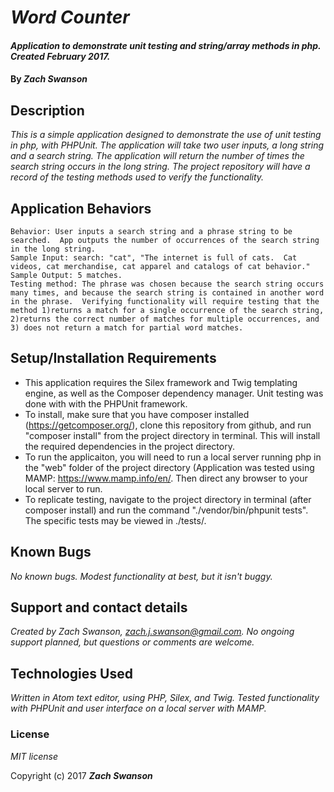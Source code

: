 # _Word Counter_

#### _Application to demonstrate unit testing and string/array methods in php.  Created February 2017._

#### By _**Zach Swanson**_

## Description

_This is a simple application designed to demonstrate the use of unit testing in php, with PHPUnit.  The application will take two user inputs, a long string and a search string.  The application will return the number of times the search string occurs in the long string.  The project repository will have a record of the testing methods used to verify the functionality._

## Application Behaviors
```
Behavior: User inputs a search string and a phrase string to be searched.  App outputs the number of occurrences of the search string in the long string.
Sample Input: search: "cat", "The internet is full of cats.  Cat videos, cat merchandise, cat apparel and catalogs of cat behavior."
Sample Output: 5 matches.
Testing method: The phrase was chosen because the search string occurs many times, and because the search string is contained in another word in the phrase.  Verifying functionality will require testing that the method 1)returns a match for a single occurrence of the search string, 2)returns the correct number of matches for multiple occurrences, and 3) does not return a match for partial word matches.
```



## Setup/Installation Requirements

* This application requires the Silex framework and Twig templating engine, as well as the Composer dependency manager.  Unit testing was done with with the PHPUnit framework.
* To install, make sure that you have composer installed (https://getcomposer.org/), clone this repository from github, and run "composer install" from the project directory in terminal.  This will install the required dependencies in the project directory.
* To run the applicaiton, you will need to run a local server running php in the "web" folder of the project directory (Application was tested using MAMP: https://www.mamp.info/en/.  Then direct any browser to your local server to run.
* To replicate testing, navigate to the project directory in terminal (after composer install) and run the command "./vendor/bin/phpunit tests".  The specific tests may be viewed in ./tests/.


## Known Bugs

 _No known bugs.  Modest functionality at best, but it isn't buggy._

## Support and contact details

_Created by Zach Swanson, zach.j.swanson@gmail.com.  No ongoing support planned, but questions or comments are welcome._

## Technologies Used

_Written in Atom text editor, using PHP, Silex, and Twig.  Tested functionality with PHPUnit and user interface on a local server with MAMP._

### License

*MIT license*

Copyright (c) 2017 **_Zach Swanson_**
